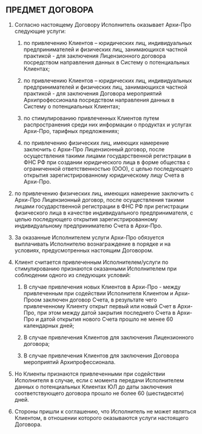 ## ПРЕДМЕТ ДОГОВОРА

1.  Согласно настоящему Договору Исполнитель оказывает Архи-Про следующие услуги:

	1. по привлечению Клиентов – юридических лиц, индивидуальных предпринимателей и физических лиц, занимающихся частной практикой - для заключения Лицензионного договора посредством направления данных в Систему о потенциальных Клиентах;

	1. по привлечению Клиентов – юридических лиц, индивидуальных предпринимателей и физических лиц, занимающихся частной практикой - для заключения Договора мероприятий Архипрофессионала посредством направления данных в Систему о потенциальных Клиентах;

	1. по стимулированию привлеченных Клиентов путем распространения среди них информации о продуктах и услугах Архи-Про, тарифных предложениях;

	1. по привлечению физических лиц, имеющих намерение заключить с Архи-Про Лицензионный договор, после осуществления такими лицами государственной регистрации в ФНС РФ при создании юридического лица в форме общества с ограниченной ответственностью (ООО), с целью последующего открытия зарегистрированному юридическому лицу Счета в Архи-Про.

1.	по привлечению физических лиц, имеющих намерение заключить с Архи-Про Лицензионный договор, после осуществления такими лицами государственной регистрации в ФНС РФ при регистрации физического лица в качестве индивидуального предпринимателя, с целью последующего открытия зарегистрированному индивидуальному предпринимателю Счета в Архи-Про.

27.	За оказанные Исполнителем услуги Архи-Про обязуется выплачивать Исполнителю вознаграждение в порядке и на условиях, предусмотренных настоящим Договором.

1. Клиент считается привлеченным Исполнителем/услуги по стимулированию признаются оказанными Исполнителем при соблюдении одного из следующих условий:

	1. В случае привлечения новых Клиентов в Архи-Про - между привлеченным при содействии Исполнителя Клиентом и Архи-Проом заключен договор Счета, в результате чего привлеченному Клиенту открыт первый или новый Счет в Архи-Про, при этом между датой закрытия последнего Счета в Архи-Про и датой открытия нового Счета прошло не менее 60 календарных дней;
	
	1. В случае привлечения Клиентов для заключения Лицензионного договора;
	
	1. В случае привлечения Клиентов для заключения Договора мероприятий Архипрофессионала.

1. Но Клиенты признаются привлеченными при содействии Исполнителя в случае, если с момента передачи Исполнителем данных о потенциальных Клиентах ЮЛ до даты заключения соответствующего договора прошло не более 60 (шестидесяти) дней.
1. Стороны пришли к соглашению, что Исполнитель не может являться Клиентом, в отношении которого оказываются услуги настоящего Договора.
